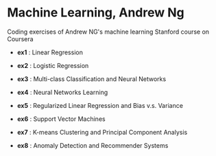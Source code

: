 # Machine Learning, Andrew Ng

Coding exercises of Andrew NG's machine learning Stanford course on Coursera

- **ex1** : Linear Regression

- **ex2** : Logistic Regression

- **ex3** : Multi-class Classification and Neural Networks

- **ex4** : Neural Networks Learning

- **ex5** : Regularized Linear Regression and Bias v.s. Variance

- **ex6** : Support Vector Machines

- **ex7** : K-means Clustering and Principal Component Analysis

- **ex8** : Anomaly Detection and Recommender Systems
